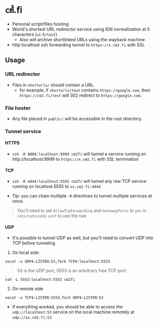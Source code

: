 # ㎠.ﬁ
- Personal script/files hosting
- World's shortest URL redirector service using IDN normalization at
  5 characters (`㎠.ﬁ/test`)
  - Also will archive shortlinked URLs using the wayback machine
- http localhost ssh forwarding tunnel to `https://x.cm2.fi` with SSL

## Usage
### URL redirector
- Files in `shorturls/` should contain a URL.
  - for example, if `shorturls/test` contains `https://google.com`, then
    `https://cm2.fi/test` will 302 redirect to `https://google.com`.

### File hoster
- Any file placed in `public/` will be accessible in the root directory.

### Tunnel service
#### HTTPS
- `ssh -R 8080:localhost:9999 cm2fi` will tunnel a service running on
  http://localhost:9999 to `https://x.cm2.fi` with SSL termination

#### TCP
- `ssh -R 4444:localhost:5555 cm2fi` will tunnel any raw TCP service running on
  locahost:5555 to `xx.cm2.fi:4444`

- Tip: you can chain multiple `-R` directives to tunnel multiple services at
  once.
> You'll need to set `AllowTcpForwarding` and `GatewayPorts` to `yes` in
> `/etc/ssh/sshd.conf` to use the raw 

#### UDP
- It's possible to tunnel UDP as well, but you'll need to convert UDP into TCP
  before tunneling

1. On local side:
```
socat -v UDP4-LISTEN:53,fork TCP4:localhost:5553
```
> 53 is the UDP port, 5553 is an arbritrary free TCP port


```
ssh -L 5553:localhost:5553 cm2fi
```
2. On remote side

```
socat -v TCP4-LISTEN:5553,fork UDP4-LISTEN:53
```

- If everything worked, you should be able to access the `udp://localhost:53` service on the
  local machine remotely at `udp://xx.cm2.fi:53`



